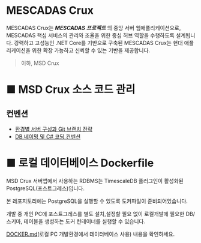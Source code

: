 # MESCADAS Crux
MESCADAS Crux는 ***MESCADAS 프로젝트*** 의 중앙 서버 웹애플리케이션으로, MESCADAS  핵심 서비스의 관리와 조율을 위한 중심 허브 역할을 수행하도록 설계됩니다. 강력하고 고성능인 .NET Core를 기반으로 구축된 MESCADAS Crux는 현대 애플리케이션을 위한 확장 가능하고 신뢰할 수 있는 기반을 제공합니다.
> 이하, MSD Crux


# ■ MSD Crux 소스 코드 관리
## 컨벤션
* [환경별 서버 구성과 Git 브랜치 전략](./docs/CONVENTIONS.md)
* [DB 네이밍 및 C# 코딩 컨벤션](./docs/CONVENTIONS-CODE.md)



# ■ 로컬 데이터베이스 Dockerfile
MSD Crux 서버앱에서 사용하는 RDBMS는 TimescaleDB 플러그인이 활성화된 PostgreSQL(포스트그레스)입니다.

본 레포지토리에는 PostgreSQL을 실행할 수 있도록 도커파일이 준비되어있습니다.

개발 중 개인 PC에 포스트그레스를 별도 설치,설정할 필요 없이 로컬개발에 필요한 DB/스키마, 테이블을 생성하는 도커 컨테이너를 실행할 수 있습니다.

[DOCKER.md](./docs/DOCKER.md)(로컬 PC 개발환경에서 데이터베이스 사용) 내용을 확인하세요.

